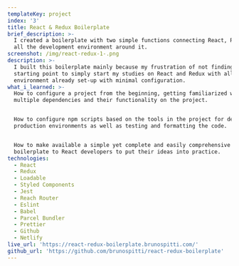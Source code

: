 ```yaml
---
templateKey: project
index: '3'
title: React & Redux Boilerplate
brief_description: >-
  I created a boilerplate with two simple functions connecting React, Redux and
  all the development environment around it.
screenshot: /img/react-redux-1-.png
description: >-
  I built this boilerplate mainly because my frustration of not finding a basic
  starting point to simply start my studies on React and Redux with all the
  environment already set-up with minimal configuration.
what_i_learned: >-
  How to configure a project from the beginning, getting familiarized with
  multiple dependencies and their functionality on the project.


  How to configure npm scripts based on the tools in the project for dev and
  production environments as well as testing and formatting the code.


  How to make available a simple yet complete and easily comprehensive
  boilerplate to React developers to put their ideas into practice.
technologies:
  - React
  - Redux
  - Loadable
  - Styled Components
  - Jest
  - Reach Router
  - Eslint
  - Babel
  - Parcel Bundler
  - Prettier
  - Github
  - Netlify
live_url: 'https://react-redux-boilerplate.brunospitti.com/'
github_url: 'https://github.com/brunospitti/react-redux-boilerplate'
---
```


